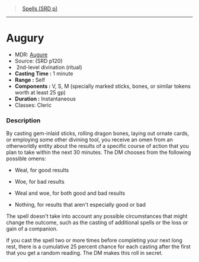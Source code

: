 ﻿---
!SpellItem
Family: SpellVO
Level: 2
Type: divination
Ritual: ritual
CastingTime: 1 minute
Range: Self
Components: V, S, M (specially marked sticks, bones, or similar tokens worth at least 25 gp)
Duration: Instantaneous
Classes: Cleric
Id: spells_vo.md#augury
ParentLink: spells_vo.md#spells-srd-p
Name: Augury
ParentName: Spells (SRD p)
NameLevel: 1
AltName: '[Augure](hd_spells_augure.md)'
Source: (SRD p120)
Attributes:
  Name: Augury
  Markdown: >+
    # <!--Name-->Augury<!--/Name-->


    - MDR: <!--AltName-->[Augure](hd_spells_augure.md)<!--/AltName-->

    - Source: <!--Source-->(SRD p120)<!--/Source-->

    -  <!--Level-->2<!--/Level-->nd-level <!--Type-->divination<!--/Type--> (<!--Ritual-->ritual<!--/Ritual-->)

    - **Casting Time :** <!--CastingTime-->1 minute<!--/CastingTime-->

    - **Range :** <!--Range-->Self<!--/Range-->

    - **Components :** <!--Components-->V, S, M (specially marked sticks, bones, or similar tokens worth at least 25 gp)<!--/Components-->

    - **Duration :** <!--Duration-->Instantaneous<!--/Duration-->

    - Classes: <!--Classes-->Cleric<!--/Classes-->


    ### Description


    By casting gem-inlaid sticks, rolling dragon bones, laying out ornate cards, or employing some other divining tool, you receive an omen from an otherworldly entity about the results of a specific course of action that you plan to take within the next 30 minutes. The DM chooses from the following possible omens:


    * Weal, for good results


    * Woe, for bad results


    * Weal and woe, for both good and bad results


    * Nothing, for results that aren't especially good or bad


    The spell doesn't take into account any possible circumstances that might change the outcome, such as the casting of additional spells or the loss or gain of a companion.


    If you cast the spell two or more times before completing your next long rest, there is a cumulative 25 percent chance for each casting after the first that you get a random reading. The DM makes this roll in secret.

  AltName: '[Augure](hd_spells_augure.md)'
  Source: (SRD p120)
  Level: 2
  Type: divination
  Ritual: ritual
  CastingTime: 1 minute
  Range: Self
  Components: V, S, M (specially marked sticks, bones, or similar tokens worth at least 25 gp)
  Duration: Instantaneous
  Classes: Cleric
AttributesDictionary: >+
  Name: Augury

  Markdown: >+

    # <!--Name-->Augury<!--/Name-->





    - MDR: <!--AltName-->[Augure](hd_spells_augure.md)<!--/AltName-->



    - Source: <!--Source-->(SRD p120)<!--/Source-->



    -  <!--Level-->2<!--/Level-->nd-level <!--Type-->divination<!--/Type--> (<!--Ritual-->ritual<!--/Ritual-->)



    - **Casting Time :** <!--CastingTime-->1 minute<!--/CastingTime-->



    - **Range :** <!--Range-->Self<!--/Range-->



    - **Components :** <!--Components-->V, S, M (specially marked sticks, bones, or similar tokens worth at least 25 gp)<!--/Components-->



    - **Duration :** <!--Duration-->Instantaneous<!--/Duration-->



    - Classes: <!--Classes-->Cleric<!--/Classes-->





    ### Description





    By casting gem-inlaid sticks, rolling dragon bones, laying out ornate cards, or employing some other divining tool, you receive an omen from an otherworldly entity about the results of a specific course of action that you plan to take within the next 30 minutes. The DM chooses from the following possible omens:





    * Weal, for good results





    * Woe, for bad results





    * Weal and woe, for both good and bad results





    * Nothing, for results that aren't especially good or bad





    The spell doesn't take into account any possible circumstances that might change the outcome, such as the casting of additional spells or the loss or gain of a companion.





    If you cast the spell two or more times before completing your next long rest, there is a cumulative 25 percent chance for each casting after the first that you get a random reading. The DM makes this roll in secret.



  AltName: '[Augure](hd_spells_augure.md)'

  Source: (SRD p120)

  Level: 2

  Type: divination

  Ritual: ritual

  CastingTime: 1 minute

  Range: Self

  Components: V, S, M (specially marked sticks, bones, or similar tokens worth at least 25 gp)

  Duration: Instantaneous

  Classes: Cleric

---
> [Spells (SRD p)](srd_spells.md)

---

# Augury

- MDR: [Augure](hd_spells_augure.md)
- Source: (SRD p120)
-  2nd-level divination (ritual)
- **Casting Time :** 1 minute
- **Range :** Self
- **Components :** V, S, M (specially marked sticks, bones, or similar tokens worth at least 25 gp)
- **Duration :** Instantaneous
- Classes: Cleric

### Description

By casting gem-inlaid sticks, rolling dragon bones, laying out ornate cards, or employing some other divining tool, you receive an omen from an otherworldly entity about the results of a specific course of action that you plan to take within the next 30 minutes. The DM chooses from the following possible omens:

* Weal, for good results

* Woe, for bad results

* Weal and woe, for both good and bad results

* Nothing, for results that aren't especially good or bad

The spell doesn't take into account any possible circumstances that might change the outcome, such as the casting of additional spells or the loss or gain of a companion.

If you cast the spell two or more times before completing your next long rest, there is a cumulative 25 percent chance for each casting after the first that you get a random reading. The DM makes this roll in secret.

